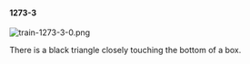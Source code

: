 #### 1273-3
![train-1273-3-0.png](https://github.com/lil-lab/nlvr/raw/master/nlvr/train/images/29/train-1273-3-0.png "train-1273-3-0.png")

There is a black triangle closely touching the bottom of a box.